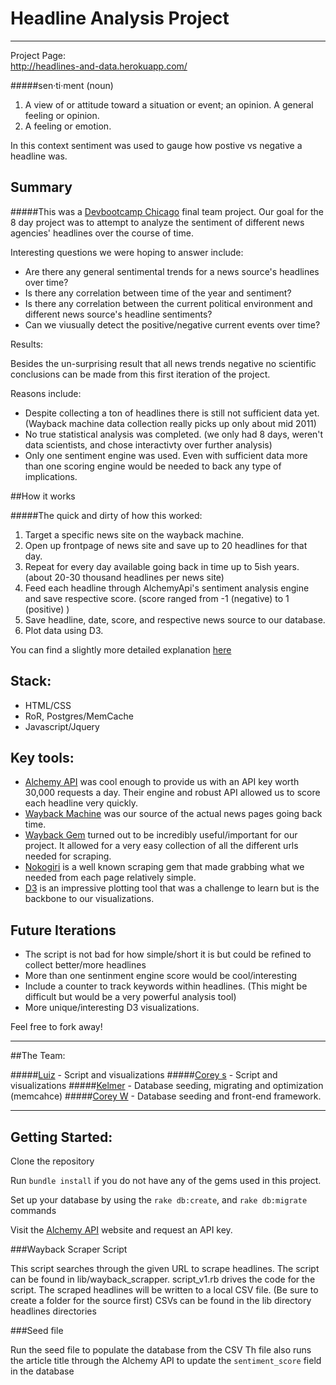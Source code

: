 # Headline Analysis Project
------
Project Page:<br>
http://headlines-and-data.herokuapp.com/

#####sen·ti·ment (noun)
1. A view of or attitude toward a situation or event; an opinion. A general feeling or opinion.
2. A feeling or emotion.

In this context sentiment was used to gauge how postive vs negative a headline was.

## Summary

#####This was a [Devbootcamp Chicago](http://www.devbootcamp.com) final team project. Our goal for the 8 day project was to attempt to analyze the sentiment of different news agencies' headlines over the course of time.

Interesting questions we were hoping to answer include:

* Are there any general sentimental trends for a news source's headlines over time?
* Is there any correlation between time of the year and sentiment?
* Is there any correlation between the current political environment and different news source's headline sentiments?
* Can we viusually detect the positive/negative current events over time?

Results:

Besides the un-surprising result that all news trends negative no scientific conclusions can be made from this first iteration of the project.

Reasons include:

* Despite collecting a ton of headlines there is still not sufficient data yet. (Wayback machine data collection really picks up only about mid 2011)
* No true statistical analysis was completed. (we only had 8 days, weren't data scientists, and chose interactivty over further analysis)
* Only one sentiment engine was used. Even with sufficient data more than one scoring engine would be needed to back any type of implications.


##How it works

#####The quick and dirty of how this worked:

1. Target a specific news site on the wayback machine.
2. Open up frontpage of news site and save up to 20 headlines for that day.
3. Repeat for every day available going back in time up to 5ish years. (about 20-30 thousand headlines per news site)
4. Feed each headline through AlchemyApi's sentiment analysis engine and save respective score. (score ranged from -1 (negative) to 1 (positive) ) 
5. Save headline, date, score, and respective news source to our database.
6. Plot data using D3.

You can find a slightly more detailed explanation [here](https://speakerdeck.com/luizneves77/sentimental-headlines)

## Stack:

* HTML/CSS
* RoR, Postgres/MemCache
* Javascript/Jquery

## Key tools:

* [Alchemy API](http://www.alchemyapi.com/) was cool enough to provide us with an API key worth 30,000 requests a day. Their engine and robust API allowed us to score each headline very quickly.
* [Wayback Machine](http://archive.org/web/) was our source of the actual news pages going back time.
* [Wayback Gem](https://github.com/XOlator/wayback_gem) turned out to be incredibly useful/important for our project. It allowed for a very easy collection of all the different urls needed for scraping. 
* [Nokogiri](https://github.com/sparklemotion/nokogiri) is a well known scraping gem that made grabbing what we needed from each page relatively simple.
* [D3](https://github.com/emilford/d3js-rails) is an impressive plotting tool that was a challenge to learn but is the backbone to our visualizations.

## Future Iterations

* The script is not bad for how simple/short it is but could be refined to collect better/more headlines
* More than one sentinment engine score would be cool/interesting
* Include a counter to track keywords within headlines. (This might be difficult but would be a very powerful analysis tool)
* More unique/interesting D3 visualizations.

Feel free to fork away!

------

##The Team:

#####[Luiz](https://github.com/Luiz-N) - Script and visualizations
#####[Corey s](https://github.com/Cspeisman) - Script and visualizations
#####[Kelmer](https://github.com/kelmerp) - Database seeding, migrating and optimization (memcahce)
#####[Corey W](https://github.com/corywest) - Database seeding and front-end framework.

------
## Getting Started:

Clone the repository

Run `bundle install` if you do not have any of the gems used in this project.

Set up your database by using the `rake db:create`, and `rake db:migrate` commands

Visit the [Alchemy API](http://www.alchemyapi.com/) website and request an API key.

###Wayback Scraper Script

This script searches through the given URL to scrape headlines.
The script can be found in lib/wayback_scrapper.
script_v1.rb drives the code for the script.
The scraped headlines will be written to a local CSV file. (Be sure to create a folder for the source first)
CSVs can be found in the lib directory headlines directories

###Seed file

Run the seed file to populate the database from the CSV
Th file also runs the article title through the Alchemy API to update the `sentiment_score` field in the database
